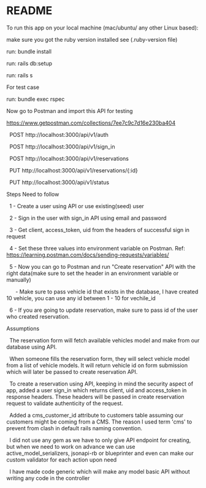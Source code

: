 # README

To run this app on your local machine (mac/ubuntu/ any other Linux based):

make sure you got the ruby version installed see (.ruby-version file)

run: bundle install

run: rails db:setup

run: rails s

For test case

run: bundle exec rspec

Now go to Postman and import this API for testing

https://www.getpostman.com/collections/7ee7c9c7d16e230ba404

  POST http://localhost:3000/api/v1/auth

  POST http://localhost:3000/api/v1/sign_in

  POST http://localhost:3000/api/v1/reservations

  PUT http://localhost:3000/api/v1/reservations/{:id}

  PUT http://localhost:3000/api/v1/status

Steps Need to follow

  1 - Create a user using API or use existing(seed) user

  2 - Sign in the user with sign_in API using email and password

  3 - Get client, access_token, uid from the headers of successful sign in request

  4 - Set these three values into environment variable on Postman. Ref: https://learning.postman.com/docs/sending-requests/variables/

  5 - Now you can go to Postman and run "Create reservation" API with the right data(make sure to set the header in an environment variable or manually)

      - Make sure to pass vehicle id that exists in the database, I have created 10 vehicle, you can use any id between 1 - 10 for vechile_id

  6 - If you are going to update reservation, make sure to pass id of the user who created reservation.

Assumptions

  The reservation form will fetch available vehicles model and make from our database using API.

  When someone fills the reservation form, they will select vehicle model from a list of vehicle models. It will return vehicle id on form submission which will later be passed to create reservation API.

  To create a reservation using API, keeping in mind the security aspect of app, added a user sign_in which returns client, uid and access_token in response headers. These headers will be passed in create reservation request to validate authenticity of the request.

  Added a cms_customer_id attribute to customers table assuming our customers might be coming from a CMS. The reason I used term 'cms' to prevent from clash in default rails naming convention.

  I did not use any gem as we have to only give API endpoint for creating, but when we need to work on advance we can use  active_model_serializers, jsonapi-rb or blueprinter and even can make our custom validator for each action upon need

  I have made code generic which will make any model basic API without writing any code in the controller
